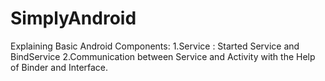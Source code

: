 # SimplyAndroid
Explaining Basic Android Components:
1.Service : Started Service and BindService
2.Communication between Service and Activity with the Help of Binder and Interface.
